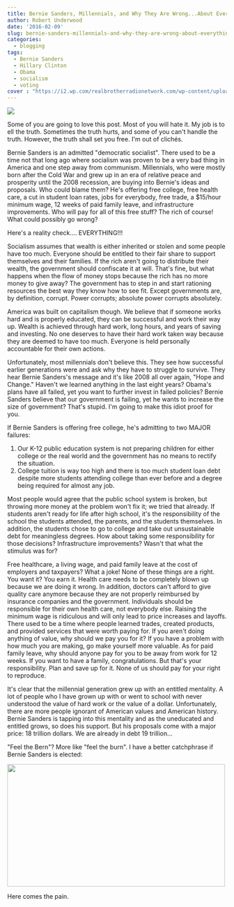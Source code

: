 ```yaml
---
title: Bernie Sanders, Millennials, and Why They Are Wrong...About Everything
author: Robert Underwood
date: '2016-02-09'
slug: bernie-sanders-millennials-and-why-they-are-wrong-about-everything
categories:
  - blogging
tags:
  - Bernie Sanders
  - Hillary Clinton
  - Obama
  - socialism
  - voting
cover : "https://i2.wp.com/realbrotherradionetwork.com/wp-content/uploads/2016/03/SOCAILIST-SANDERS.jpg"
---
```


![](https://i2.wp.com/realbrotherradionetwork.com/wp-content/uploads/2016/03/SOCAILIST-SANDERS.jpg)

Some of you are going to love this post.  Most of you will hate it.  My job is to ell the truth.  Sometimes the truth hurts, and some of you can't handle the truth.  However, the truth shall set you free.
I'm out of clichés.

Bernie Sanders is an admitted "democratic socialist".   There used to be a time not that long ago where socialism was proven to be a very bad thing in America and one step away from communism.  Millennials, who were mostly born after the Cold War and grew up in an era of relative peace and prosperity until the 2008 recession, are buying into Bernie's ideas and proposals.  Who could blame them?   He's offering free college, free health care, a cut in student loan rates, jobs for everybody, free trade, a $15/hour minimum wage, 12 weeks of paid family leave, and infrastructure improvements.  Who will pay for all of this free stuff?  The rich of course!  What could possibly go wrong?

Here's a reality check....  EVERYTHING!!!

Socialism assumes that wealth is either inherited or stolen and some people have too much.  Everyone should be entitled to their fair share to support themselves and their families.  If the rich aren't going to distribute their wealth, the government should confiscate it at will.  That's fine, but what happens when the flow of money stops because the rich has no more money to give away?  The government has to step in and start rationing resources the best way they know how to see fit.  Except governments are, by definition, corrupt.  Power corrupts; absolute power corrupts absolutely.

America was built on capitalism though.  We believe that if someone works hard and is properly educated, they can be successful and work their way up.  Wealth is achieved through hard work, long hours, and years of saving and investing.  No one deserves to have their hard work taken way because they are deemed to have too much.  Everyone is held personally accountable for their own actions.

Unfortunately, most millennials don't believe this.  They see how successful earlier generations were and ask why they have to struggle to survive.  They hear Bernie Sanders's message and it's like 2008 all over again, "Hope and Change."  Haven't we learned anything in the last eight years?  Obama's plans have all failed, yet you want to further invest in failed policies?  Bernie Sanders believe that our government is failing, yet he wants to increase the size of government?  That's stupid.   I'm going to make this idiot proof for you.

If Bernie Sanders is offering free college, he's admitting to two MAJOR failures:

1.  Our K-12 public education system is not preparing children for either college or the real world and the government has no means to rectify the situation.
2.  College tuition is way too high and there is too much student loan debt despite more students attending college than ever before and a degree being required for almost any job.

Most people would agree that the public school system is broken, but throwing more money at the problem won't fix it; we tried that already.  If students aren't ready for life after high school, it's the responsibility of the school the students attended, the parents, and the students themselves.  In addition, the students chose to go to college and take out unsustainable debt for meaningless degrees.  How about taking some responsibility for those decisions?  Infrastructure improvements?  Wasn't that what the stimulus was for?

Free healthcare, a living wage, and paid family leave at the cost of employers and taxpayers?  What a joke!  None of these things are a right.  You want it?  You earn it.  Health care needs to be completely blown up because we are doing it wrong.  In addition, doctors can't afford to give quality care anymore because they are not properly reimbursed by insurance companies and the government.  Individuals should be responsible for their own health care, not everybody else.  Raising the minimum wage is ridiculous and will only lead to price increases and layoffs.  There used to be a time where people learned trades, created products, and provided services that were worth paying for.  If you aren't doing anything of value, why should we pay you for it?  If you have a problem with how much you are making, go make yourself more valuable.  As for paid family leave, why should anyone pay for you to be away from work for 12 weeks.  If you want to have a family, congratulations.  But that's your responsibility.  Plan and save up for it.  None of us should pay for your right to reproduce.

It's clear that the millennial generation grew up with an entitled mentality.  A lot of people who I have grown up with or went to school with never understood the value of hard work or the value of a dollar.  Unfortunately, there are more people ignorant of American values and American history.  Bernie Sanders is tapping into this mentality and as the uneducated and entitled grows, so does his support.  But his proposals come with a major price:  18 trillion dollars.  We are already in debt 19 trillion...

"Feel the Bern"?  More like "feel the burn".   I have a better catchphrase if Bernie Sanders is elected:

<img class="aligncenter" src="https://media.giphy.com/media/10b2ryHKqbFMWc/giphy.gif" alt="" width="500" height="281" />

Here comes the pain.